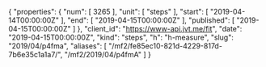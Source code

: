 {
  "properties": {
    "num": [
      3265
    ],
    "unit": [
      "steps"
    ],
    "start": [
      "2019-04-14T00:00:00Z"
    ],
    "end": [
      "2019-04-15T00:00:00Z"
    ],
    "published": [
      "2019-04-15T00:00:00Z"
    ]
  },
  "client_id": "https://www-api.jvt.me/fit",
  "date": "2019-04-15T00:00:00Z",
  "kind": "steps",
  "h": "h-measure",
  "slug": "2019/04/p4fma",
  "aliases": [
    "/mf2/fe85ec10-821d-4229-817d-7b6e35c1a1a7/",
    "/mf2/2019/04/p4fmA"
  ]
}
